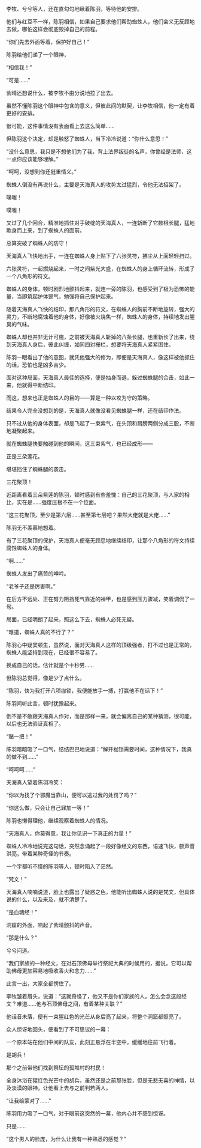 李牧、兮兮等人，还在直勾勾地瞅着陈羽，等待他的安排。

他们与红豆不一样，陈羽相信，如果自己要求他们帮助蜘蛛人，他们会义无反顾地去做，哪怕这样会彻底毁掉自己的前程。

“你们先去外面等着，保护好自己！”

陈羽给他们递了一个眼神，

“相信我！”

“可是……”

紫晴还想说什么，被李牧不由分说地拉了出去。

虽然不懂陈羽这个眼神中包含的意义，但彼此间的默契，让李牧相信，他一定有着更好的安排。

很可能，这件事情没有表面看上去这么简单……

但陈羽这个决定，却是触怒了蜘蛛人，当下冷冷说道：“你什么意思！”

“没什么意思，我只是不想他们为了我，背上法界叛徒的名声，你曾经是法师，这一点你应该能够理解。”

“呵呵，没想到你还挺重情义。”

蜘蛛人倒没有再说什么，主要是天海真人的攻势太过猛烈，令他无法招架了。

噗嗤！

噗嗤！

又过了几个回合，精准地抓住对手破绽的天海真人，一连斩断了它数根长腿，猛地欺身而上来，到了蜘蛛人的面前。

总算突破了蜘蛛人的防守！

天海真人飞快地出手，一连在蜘蛛人身上贴下了六张灵符，拂尘从上面轻轻扫过。

六张灵符，一起燃烧起来，一时之间紫光大盛，在蜘蛛人的身上循环流转，形成了一个八角形的符文。

蜘蛛人的身体，顿时剧烈地颤抖起来，就连一旁的陈羽，也感受到了极为恐怖的能量，当即筑起护体罡气，勉强将自己保护起来。

随着天海真人飞快的结印，那八角形的符文，在蜘蛛人的胸前不断地旋转，强大的灵力，不断地腐蚀着他的身体，好像被火烧焦一样，蜘蛛人的身体，持续地发出腥臭的气味。

蜘蛛人却也并非无计可施，之前被天海真人斩掉的八条长腿，也重新长了出来，绕到天海真人身后，彼此纠缠，如同四对栅栏，想要将天海真人紧紧困住。

陈羽一眼看出了他的意图，就凭他强大的修为，即便是天海真人，像这样被他抓住的话，恐怕也是凶多吉少。

面对这种局面，天海真人最佳的选择，便是抽身而退，躲过蜘蛛腿的合击，如此一来，他就得中断结印。

而这，想来也正是蜘蛛人的目的——算是一种以攻为守的策略。

结果令人完全没想到的是，天海真人就像没看见蜘蛛腿一样，还在结印作法。

只不过从他的身体表面，却是飞起了一束紫气，在头顶和肩膀两侧分成三股，不断地凝聚起来。

就在蜘蛛腿快要触碰到他的瞬间，这三束紫气，也已经成形——

正是三朵莲花。

堪堪挡住了蜘蛛腿的袭击。

三花聚顶！

近距离看着三朵紫莲的陈羽，顿时感到有些羞愧：自己的三花聚顶，与人家的相比，实在是……强度压根不在一个位面。

“这三花聚顶，至少是第六层……甚至第七层吧？果然大佬就是大佬……”

陈羽无不羡慕地想着。

有了三花聚顶的保护，天海真人便毫无顾忌地继续结印，让那个八角形的符文持续腐蚀蜘蛛人的身体。

“啊……”

蜘蛛人发出了痛苦的呻吟。

“老爷子还是厉害啊。”

在后方不远处、正在努力阻挡死气靠近的神甲，也是感到压力骤减，笑着调侃了一句。

局面，已经明朗了起来，照这么下去，蜘蛛人必死无疑。

“难道，蜘蛛人真的不行了？”

陈羽心中疑窦顿生，虽然说，面对天海真人这样的顶级强者，打不过也是正常的，蜘蛛人能坚持到现在，已经很不容易了。

换成自己的话，估计就是个十秒男……

但陈羽总觉得，像是少了点什么。

“陈羽，快为我打开八项枷锁，我便能放手一搏，打赢他不在话下！”

陈羽闻听此言，顿时犹豫起来。

倒不是不敢跟天海真人作对，而是那样一来，就会偏离自己的某种猜测，很可能，以后也无法验证真相了。

“赌一把！”

陈羽暗暗吸了一口气，结结巴巴地说道：“解开枷锁需要时间，这种情况下，我真的做不到……”

“呵呵呵……”

天海真人望着陈羽冷笑：

“你以为找了个邪魔当靠山，便可以逃过我的处罚了吗？”

“你这么做，只会让自己罪加一等！”

陈羽也懒得理他，继续观察着蜘蛛人的情况。

“天海真人，你莫得意，我让你见识一下真正的力量！”

蜘蛛人冷冷地说完这句话，突然念诵起了一段好像经文的东西，语速飞快，额声音洪亮，带着某种奇怪的节奏。

一个字都听不懂的陈羽等人，顿时陷入了茫然。

“梵文！”

天海真人喃喃说道，脸上也露出了疑惑之色，他能听出蜘蛛人说的是梵文，但具体说的什么，以及来及，就不清楚了。

“是血魂经！”

洞窟的外面，响起了紫晴颤抖的声音。

“那是什么？”

兮兮问道。

“我们家族的一种经文，在对石顶佛母举行祭祀大典的时候用的，据说，它可以帮助佛母更加容易地吸收香火和念力……”

此言一出，大家全都愣住了。

李牧皱着眉头，说道：“这就奇怪了，他又不是你们家族的人，怎么会念这段经文？难道……他与石顶佛母之间，有着某种关联？”

他话音未落，便有一束猩红色的光芒从身后亮了起来，将整个洞窟都照亮了。

众人惊讶地回头，便看到了不可思议的一幕：

一个原本站在他们中间的队友，此刻正悬浮在半空中，缓缓地往前飞行着。

是胡兵！

那个之前带他们找到祭坛的孤堆村的村民！

全身沐浴在猩红色光芒中的胡兵，虽然还是之前那张脸，但是无悲无喜的神情，以及淡漠的眼神，让他看上去与之前判若两人。

“让我给蒙对了……”

陈羽用力吸了一口气，对于眼前这突然的一幕，他内心并不感到惊讶。

只是……

“这个男人的脸庞，为什么让我有一种熟悉的感觉？”
